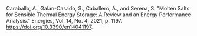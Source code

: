 Caraballo, A., Galan-Casado, S., Caballero, A., and Serena, S. "Molten Salts for Sensible Thermal Energy Storage: A Review and an Energy Performance Analysis." Energies, Vol. 14, No. 4, 2021, p. 1197. https://doi.org/10.3390/en14041197.
